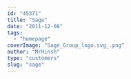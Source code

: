 ```yaml
---
id: "45371"
title: "Sage"
date: "2011-12-08"
tags: 
  - "homepage"
coverImage: "Sage_Group_logo.svg_.png"
author: "MrHinsh"
type: "customers"
slug: "sage"
---
```



